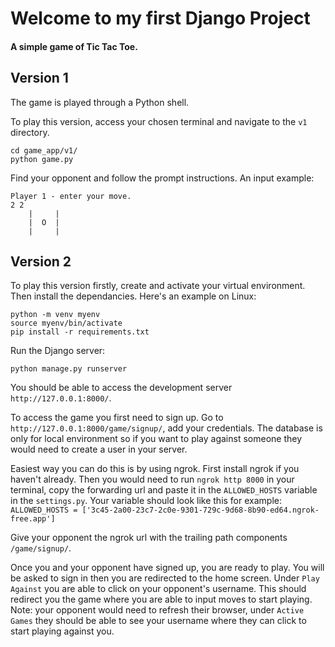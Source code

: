 # Welcome to my first Django Project 

#### A simple game of Tic Tac Toe. 

## Version 1

The game is played through a Python shell. 

To play this version, access your chosen terminal and navigate to the `v1` directory. 
```
cd game_app/v1/
python game.py 
```

Find your opponent and follow the prompt instructions. An input example: 
```
Player 1 - enter your move.
2 2
    |     |    
    |  O  |    
    |     |    
```

## Version 2

To play this version firstly, create and activate your virtual environment. Then install the dependancies. Here's an example on Linux: 
```
python -m venv myenv
source myenv/bin/activate
pip install -r requirements.txt 
```

Run the Django server: 
```
python manage.py runserver
```

You should be able to access the development server `http://127.0.0.1:8000/`. 

To access the game you first need to sign up. Go to `http://127.0.0.1:8000/game/signup/`, add your credentials. The database is only for local environment so if you want to play against someone they would need to create a user in your server. 

Easiest way you can do this is by using ngrok. First install ngrok if you haven't already. Then you would need to run `ngrok http 8000` in your terminal, copy the forwarding url and paste it in the `ALLOWED_HOSTS` variable in the `settings.py`. Your variable should look like this for example: `ALLOWED_HOSTS = ['3c45-2a00-23c7-2c0e-9301-729c-9d68-8b90-ed64.ngrok-free.app']`

Give your opponent the ngrok url with the trailing path components `/game/signup/`. 

Once you and your opponent have signed up, you are ready to play. You will be asked to sign in then you are redirected to the home screen. Under `Play Against` you are able to click on your opponent's username. This should redirect you the game where you are able to input moves to start playing. Note: your opponent would need to refresh their browser, under `Active Games` they should be able to see your username where they can click to start playing against you.
